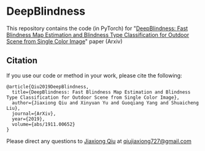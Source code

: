 # DeepBlindness
This repository contains the code (in PyTorch) for "[DeepBlindness: Fast Blindness Map Estimation and Blindness Type Classification for Outdoor Scene from Single Color Image](https://arxiv.org/pdf/1911.00652.pdf)" paper (Arxiv)

## Citation 
If you use our code or method in your work, please cite the following:
```
@article{Qiu2019DeepBlindness,
  title={DeepBlindness: Fast Blindness Map Estimation and Blindness Type Classification for Outdoor Scene from Single Color Image},
  author={Jiaxiong Qiu and Xinyuan Yu and Guoqiang Yang and Shuaicheng Liu},
  journal={ArXiv},
  year={2019},
  volume={abs/1911.00652}
}
```
Please direct any questions to [Jiaxiong Qiu](https://jiaxiongq.github.io/) at qiujiaxiong727@gmail.com
